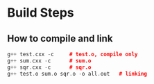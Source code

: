 # Build Steps

## How to compile and link

```cpp
g++ test.cxx -c     # test.o, compile only
g++ sum.cxx -c      # sum.o
g++ sqr.cxx -c      # sqr.o
g++ test.o sum.o sqr.o -o all.out   # linking
```
